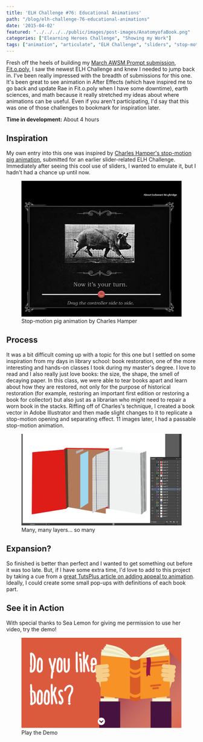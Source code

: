 ```yaml
---
title: 'ELH Challenge #76: Educational Animations'
path: "/blog/elh-challenge-76-educational-animations"
date: '2015-04-02'
featured: "../../../../public/images/post-images/AnatomyofaBook.png"
categories: ["Elearning Heroes Challenge", "Showing my Work"]
tags: ["animation", "articulate", "ELH Challenge", "sliders", "stop-motion", "Storyline 2"]
---
```


Fresh off the heels of building my [March AWSM Prompt submission](https://awsmprompts.wordpress.com/2015/03/09/march-prompt-create-some-game-based-learning/ "March AWSM Prompt"), [Fit.o.poly](http://www.knanthony.com/portfolio/fit-o-poly-wearable-serious-game/ "Fit.o.poly Wearable Serious Game"), I saw the newest ELH Challenge and knew I needed to jump back in. I've been really impressed with the breadth of submissions for this one. It's been great to see animation in After Effects (which have inspired me to go back and update Rae in Fit.o.poly when I have some downtime), earth sciences, and math because it really stretched my ideas about where animations can be useful. Even if you aren't participating, I'd say that this was one of those challenges to bookmark for inspiration later.

**Time in development:** About 4 hours

## Inspiration

My own entry into this one was inspired by [Charles Hamper's stop-motion pig animation](https://community.articulate.com/articles/interactive-sliders-elearning-examples "ELH Challenge 52"), submitted for an earlier slider-related ELH Challenge. Immediately after seeing this cool use of sliders, I wanted to emulate it, but I hadn't had a chance up until now.

<figure>
  <img src="../../../../public/images/post-images/stopmotionpig.png" alt="stop motion pig example" />
  <figcaption>Stop-motion pig animation by Charles Hamper</figcaption>
</figure>

## Process

It was a bit difficult coming up with a topic for this one but I settled on some inspiration from my days in library school: book restoration, one of the more interesting and hands-on classes I took during my master's degree. I love to read and I also really just love books: the size, the shape, the smell of decaying paper. In this class, we were able to tear books apart and learn about how they are restored, not only for the purpose of historical restoration (for example, restoring an important first edition or restoring a book for collector) but also just as a librarian who might need to repair a worn book in the stacks. Riffing off of Charles's technique, I created a book vector in Adobe Illustrator and then made slight changes to it to replicate a stop-motion opening and separating effect. 11 images later, I had a passable stop-motion animation.

<figure>
  <img src="../../../../public/images/post-images/layercrazy.png" alt="articulate storyline story editor view" />
  <figcaption>Many, many layers... so many</figcaption>
</figure>

## Expansion?

So finished is better than perfect and I wanted to get something out before it was too late. But, if I have some extra time, I'd love to add to this project by taking a cue from a [great TutsPlus article on adding appeal to animation](http://webdesign.tutsplus.com/tutorials/adding-appeal-to-your-animations-on-the-web--cms-23649 "Adding Appeal to your animations"). Ideally, I could create some small pop-ups with definitions of each book part.

## See it in Action

With special thanks to Sea Lemon for giving me permission to use her video, try the demo!

<figure>
  <a href="http://knanthony.com/showcase/bookanatomy/story.html" target="blank">
    <img src="../../../../public/images/post-images/AnatomyofaBook2.png" alt="Anaotmy of a book" />
  </a>
  <figcaption>Play the Demo</figcaption>
</figure>
